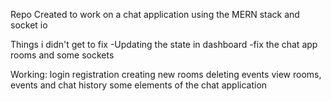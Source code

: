 Repo Created to work on a chat application using the MERN stack and socket io

Things i didn't get to fix
-Updating the state in dashboard
-fix the chat app rooms and some sockets 

Working:
login
registration 
creating new rooms
deleting events 
view rooms, events and chat history 
some elements of the chat application
